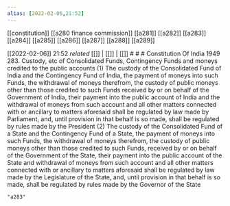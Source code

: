 ```yaml
---
alias: [2022-02-06,21:52]
---
```

[[constitution]] [[a280 finance commission]] [[a281]] [[a282]] [[a283]] [[a284]] [[a285]] [[a286]] [[a287]] [[a288]] [[a289]]

[[2022-02-06]] 21:52 _related_ [[]] | [[]] | [[]] # # #
Constitution Of India 1949
283. Custody, etc of Consolidated Funds, Contingency Funds and moneys credited to the public accounts
(1) The custody of the Consolidated Fund of India and the Contingency Fund of India, the payment of moneys into such Funds, the withdrawal of moneys therefrom, the custody of public moneys other than those credited to such Funds received by or on behalf of the Government of India, their payment into the public account of India and the withdrawal of moneys from such account and all other matters connected with or ancillary to matters aforesaid shall be regulated by law made by Parliament, and, until provision in that behalf is so made, shall be regulated by rules made by the President
(2) The custody of the Consolidated Fund of a State and the Contingency Fund of a State, the payment of moneys into such Funds, the withdrawal of moneys therefrom, the custody of public moneys other than those credited to such Funds, received by or on behalf of the Government of the State, their payment into the public account of the State and withdrawal of moneys from such account and all other matters connected with or ancillary to matters aforesaid shall be regulated by law made by the Legislature of the State, and, until provision in that behalf is so made, shall be regulated by rules made by the Governor of the State

```query
"a283"
```